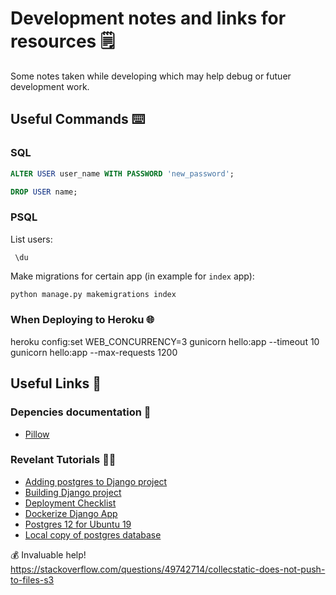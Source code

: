 # Development notes and links for resources 🗒️

Some notes taken while developing which may help debug or futuer development work.

## Useful Commands ⌨️

### SQL

```sql
ALTER USER user_name WITH PASSWORD 'new_password';

DROP USER name;
```

### PSQL

List users:

```psql
 \du
```

Make migrations for certain app (in example for `index` app):

```sh
python manage.py makemigrations index
```

### When Deploying to Heroku 🌐

heroku config:set WEB_CONCURRENCY=3
gunicorn hello:app --timeout 10
gunicorn hello:app --max-requests 1200


## Useful Links 🔗

### Depencies documentation 📖

* [Pillow](https://pillow.readthedocs.io/en/latest/installation.html)


### Revelant Tutorials 👩‍🎓

* [Adding postgres to Django project](https://tutorial-extensions.djangogirls.org/en/optional_postgresql_installation/)
* [Building Django project](https://docs.djangoproject.com/en/3.0/intro/tutorial02/)
* [Deployment Checklist](https://docs.djangoproject.com/en/3.0/howto/deployment/checklist/)
* [Dockerize Django App](https://semaphoreci.com/community/tutorials/dockerizing-a-python-django-web-application)
* [Postgres 12 for Ubuntu 19](https://www.osradar.com/how-to-install-postgresql-on-ubuntu-19-04/)
* [Local copy of postgres database](https://medium.com/@johngrant/django-and-heroku-postgres-databases-6c22ffd71081)

💰 Invaluable help! https://stackoverflow.com/questions/49742714/collecstatic-does-not-push-to-files-s3
